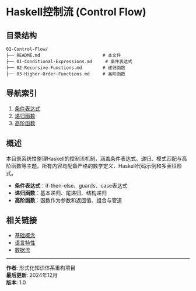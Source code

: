 # Haskell控制流 (Control Flow)

## 目录结构

```text
02-Control-Flow/
├── README.md                        # 本文件
├── 01-Conditional-Expressions.md     # 条件表达式
├── 02-Recursive-Functions.md        # 递归函数
├── 03-Higher-Order-Functions.md     # 高阶函数
```

## 导航索引

1. [条件表达式](./01-Conditional-Expressions.md)
2. [递归函数](./02-Recursive-Functions.md)
3. [高阶函数](./03-Higher-Order-Functions.md)

## 概述

本目录系统性整理Haskell的控制流机制，涵盖条件表达式、递归、模式匹配与高阶函数等主题，所有内容均配备严格的数学定义、Haskell代码示例和多表征形式。

- **条件表达式**：if-then-else、guards、case表达式
- **递归函数**：基本递归、尾递归、结构递归
- **高阶函数**：函数作为参数和返回值、组合与管道

## 相关链接

- [基础概念](../01-Basic-Concepts/README.md)
- [语言特性](../02-Language-Features/README.md)
- [数据流](../03-Data-Flow/README.md)

---

**作者**: 形式化知识体系重构项目  
**最后更新**: 2024年12月  
**版本**: 1.0

